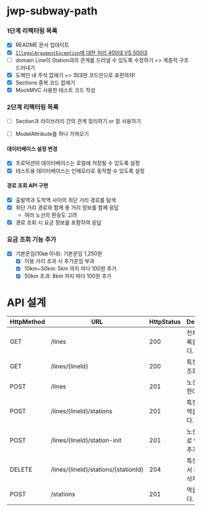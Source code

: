 # jwp-subway-path

### 1단계 리팩터링 목록

- [x] README 문서 업데이트
- [x] [`IllegalArgumentException`에 대한 처리 400대 VS 500대](https://github.com/woowacourse/jwp-subway-path/pull/35#discussion_r1193146265)
- [ ] domain Line이 Station과의 관계를 드러낼 수 있도록 수정하기 => 계층적 구조 드러내기
- [x] 도메인 내 주석 없애기 => 최대한 코드만으로 표현하자!
- [x] Sections 중복 코드 없애기
- [x] MockMVC 사용한 테스트 코드 작성

### 2단계 리팩터링 목록 

- [ ] Section과 라이브러리 간의 관계 정리하기 or 잘 사용하기
- [ ] ModelAttribute를 하나 가져오기


#### 데이터베이스 설정 변경

- [x] 프로덕션의 데이터베이스는 로컬에 저장될 수 있도록 설정
- [x] 테스트용 데이터베이스는 인메모리로 동작할 수 있도록 설정

#### 경로 조회 API 구현

- [x] 출발역과 도착역 사이의 최단 거리 경로를 탐색
- [x] 최단 거리 경로와 함께 총 거리 정보를 함께 응답
    - 여러 노선의 환승도 고려
- [x] 경로 조회 시 요금 정보를 포함하여 응답

### 요금 조회 기능 추가

- [x] 기본운임(10㎞ 이내): 기본운임 1,250원
    - [x] 이용 거리 초과 시 추가운임 부과
    - [x] 10km~50km: 5km 까지 마다 100원 추가
    - [x] 50km 초과: 8km 까지 마다 100원 추가

# API 설계

| HttpMethod | URL                                  | HttpStatus | Description         |
|------------|--------------------------------------|------------|---------------------|
| GET        | /lines                               | 200        | 전체 노선 목록을 조회한다.     |
| GET        | /lines/{lineId}                      | 200        | 특정 노선을 조회한다.        |
| POST       | /lines                               | 201        | 노선을 생성한다.           |
| POST       | /lines/{lineId}/stations             | 201        | 특정 노선에 역을 추가한다.     |
| POST       | /lines/{lineId}/station-init         | 201        | 노선에 최초로 역 2개를 추가한다. |
| DELETE     | /lines/{lineId}/stations/{stationId} | 204        | 특정 노선에서 특정 역을 삭제한다. |
| POST       | /stations                            | 201        | 역을 생성한다.            |
